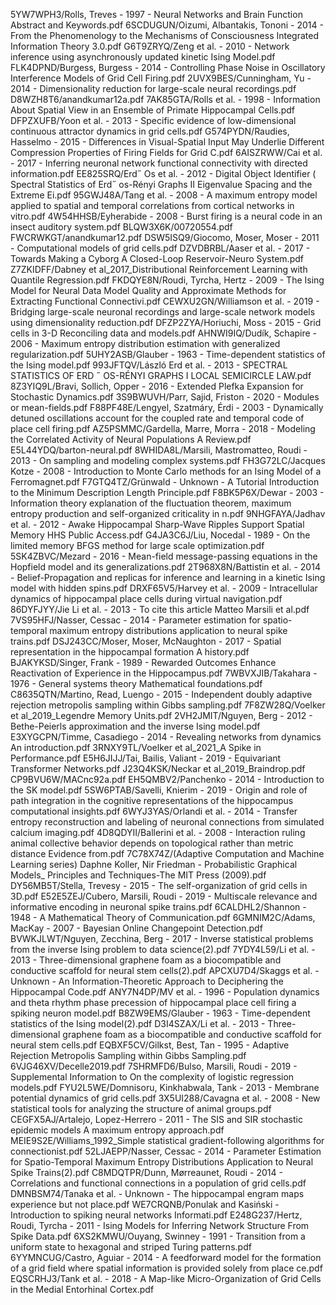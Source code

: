 5YW7WPH3/Rolls, Treves - 1997 - Neural Networks and Brain Function Abstract and Keywords.pdf
6SCDUGUN/Oizumi, Albantakis, Tononi - 2014 - From the Phenomenology to the Mechanisms of Consciousness Integrated Information Theory 3.0.pdf
G6T9ZRYQ/Zeng et al. - 2010 - Network inference using asynchronously updated kinetic Ising Model.pdf
FLK4DPND/Burgess, Burgess - 2014 - Controlling Phase Noise in Oscillatory Interference Models of Grid Cell Firing.pdf
2UVX9BES/Cunningham, Yu - 2014 - Dimensionality reduction for large-scale neural recordings.pdf
D8WZH8T6/anandkumar12a.pdf
7AK85GTA/Rolls et al. - 1998 - Information About Spatial View in an Ensemble of Primate Hippocampal Cells.pdf
DFPZXUFB/Yoon et al. - 2013 - Specific evidence of low-dimensional continuous attractor dynamics in grid cells.pdf
G574PYDN/Raudies, Hasselmo - 2015 - Differences in Visual-Spatial Input May Underlie Different Compression Properties of Firing Fields for Grid C.pdf
6AISZRWW/Cai et al. - 2017 - Inferring neuronal network functional connectivity with directed information.pdf
EE825SRQ/Erd˝ Os et al. - 2012 - Digital Object Identifier ( Spectral Statistics of Erd˝ os-Rényi Graphs II Eigenvalue Spacing and the Extreme Ei.pdf
95GWJ48A/Tang et al. - 2008 - A maximum entropy model applied to spatial and temporal correlations from cortical networks in vitro.pdf
4W54HHSB/Eyherabide - 2008 - Burst firing is a neural code in an insect auditory system.pdf
BLQW3X6K/00720554.pdf
FWCRWKGT/anandkumar12.pdf
DSW5ISQ9/Giocomo, Moser, Moser - 2011 - Computational models of grid cells.pdf
DZVDBRBL/Aaser et al. - 2017 - Towards Making a Cyborg A Closed-Loop Reservoir-Neuro System.pdf
Z7ZKIDFF/Dabney et al_2017_Distributional Reinforcement Learning with Quantile Regression.pdf
FKDQYE8N/Roudi, Tyrcha, Hertz - 2009 - The Ising Model for Neural Data Model Quality and Approximate Methods for Extracting Functional Connectivi.pdf
CEWXU2GN/Williamson et al. - 2019 - Bridging large-scale neuronal recordings and large-scale network models using dimensionality reduction.pdf
DFZP2ZYA/Horiuchi, Moss - 2015 - Grid cells in 3-D Reconciling data and models.pdf
AHNWI9IQ/Dudík, Schapire - 2006 - Maximum entropy distribution estimation with generalized regularization.pdf
5UHY2ASB/Glauber - 1963 - Time-dependent statistics of the Ising model.pdf
993JFTQV/László Erd et al. - 2013 - SPECTRAL STATISTICS OF ERD ˝ OS-RÉNYI GRAPHS I LOCAL SEMICIRCLE LAW.pdf
8Z3YIQ9L/Bravi, Sollich, Opper - 2016 - Extended Plefka Expansion for Stochastic Dynamics.pdf
3S9BWUVH/Parr, Sajid, Friston - 2020 - Modules or mean-fields.pdf
F88PF48E/Lengyel, Szatmáry, Érdi - 2003 - Dynamically detuned oscillations account for the coupled rate and temporal code of place cell firing.pdf
AZ5PSMMC/Gardella, Marre, Morra - 2018 - Modeling the Correlated Activity of Neural Populations A Review.pdf
E5L44YDQ/barton-neural.pdf
8WHIDA8L/Marsili, Mastromatteo, Roudi - 2013 - On sampling and modeling complex systems.pdf
FH3G72LC/Jacques Kotze - 2008 - Introduction to Monte Carlo methods for an Ising Model of a Ferromagnet.pdf
F7GTQ4TZ/Grünwald - Unknown - A Tutorial Introduction to the Minimum Description Length Principle.pdf
F8BK5P6X/Dewar - 2003 - Information theory explanation of the fluctuation theorem, maximum entropy production and self-organized criticality in n.pdf
9NHGFAYA/Jadhav et al. - 2012 - Awake Hippocampal Sharp-Wave Ripples Support Spatial Memory HHS Public Access.pdf
G4JA3C6J/Liu, Nocedal - 1989 - On the limited memory BFGS method for large scale optimization.pdf
5SK4ZBVC/Mezard - 2016 - Mean-field message-passing equations in the Hopfield model and its generalizations.pdf
2T968X8N/Battistin et al. - 2014 - Belief-Propagation and replicas for inference and learning in a kinetic Ising model with hidden spins.pdf
DRXF65V5/Harvey et al. - 2009 - Intracellular dynamics of hippocampal place cells during virtual navigation.pdf
86DYFJYY/Jie Li et al. - 2013 - To cite this article Matteo Marsili et al.pdf
7VS95HFJ/Nasser, Cessac - 2014 - Parameter estimation for spatio-temporal maximum entropy distributions application to neural spike trains.pdf
DSJ243CC/Moser, Moser, McNaughton - 2017 - Spatial representation in the hippocampal formation A history.pdf
BJAKYKSD/Singer, Frank - 1989 - Rewarded Outcomes Enhance Reactivation of Experience in the Hippocampus.pdf
7WBVXJIB/Takahara - 1976 - General systems theory Mathematical foundations.pdf
C8635QTN/Martino, Read, Luengo - 2015 - Independent doubly adaptive rejection metropolis sampling within Gibbs sampling.pdf
7F8ZW28Q/Voelker et al_2019_Legendre Memory Units.pdf
2VH2JMIT/Nguyen, Berg - 2012 - Bethe-Peierls approximation and the inverse Ising model.pdf
E3XYGCPN/Timme, Casadiego - 2014 - Revealing networks from dynamics An introduction.pdf
3RNXY9TL/Voelker et al_2021_A Spike in Performance.pdf
E5H6JIJJ/Tai, Bailis, Valiant - 2019 - Equivariant Transformer Networks.pdf
J23Q4KSK/Neckar et al_2019_Braindrop.pdf
CP9BVU6W/MACnc92a.pdf
EH5QMBV2/Panchenko - 2014 - Introduction to the SK model.pdf
5SW6PTAB/Savelli, Knierim - 2019 - Origin and role of path integration in the cognitive representations of the hippocampus computational insights.pdf
6WYJ3YAS/Orlandi et al. - 2014 - Transfer entropy reconstruction and labeling of neuronal connections from simulated calcium imaging.pdf
4D8QDYII/Ballerini et al. - 2008 - Interaction ruling animal collective behavior depends on topological rather than metric distance Evidence from.pdf
7C78X74Z/(Adaptive Computation and Machine Learning series) Daphne Koller, Nir Friedman - Probabilistic Graphical Models_ Principles and Techniques-The MIT Press (2009).pdf
DY56MB5T/Stella, Trevesy - 2015 - The self-organization of grid cells in 3D.pdf
E52E5ZEJ/Cubero, Marsili, Roudi - 2019 - Multiscale relevance and informative encoding in neuronal spike trains.pdf
6CALDHL2/Shannon - 1948 - A Mathematical Theory of Communication.pdf
6GMNIM2C/Adams, MacKay - 2007 - Bayesian Online Changepoint Detection.pdf
BVWKJLWT/Nguyen, Zecchina, Berg - 2017 - Inverse statistical problems from the inverse Ising problem to data science(2).pdf
7YDY4L59/Li et al. - 2013 - Three-dimensional graphene foam as a biocompatible and conductive scaffold for neural stem cells(2).pdf
APCXU7D4/Skaggs et al. - Unknown - An Information-Theoretic Approach to Deciphering the Hippocampal Code.pdf
ANY7N4DP/MV et al. - 1996 - Population dynamics and theta rhythm phase precession of hippocampal place cell firing a spiking neuron model.pdf
B8ZW9EMS/Glauber - 1963 - Time-dependent statistics of the Ising model(2).pdf
D3I4SZAX/Li et al. - 2013 - Three-dimensional graphene foam as a biocompatible and conductive scaffold for neural stem cells.pdf
EQBXF5CV/Gilkst, Best, Tan - 1995 - Adaptive Rejection Metropolis Sampling within Gibbs Sampling.pdf
6VJG46XV/Decelle2019.pdf
7SHRMFD6/Bulso, Marsili, Roudi - 2019 - Supplemental Information to On the complexity of logistic regression models.pdf
FYU2L5WE/Domnisoru, Kinkhabwala, Tank - 2013 - Membrane potential dynamics of grid cells.pdf
3X5UI288/Cavagna et al. - 2008 - New statistical tools for analyzing the structure of animal groups.pdf
CEGFX5AJ/Artalejo, Lopez-Herrero - 2011 - The SIS and SIR stochastic epidemic models A maximum entropy approach.pdf
MEIE9S2E/Williams_1992_Simple statistical gradient-following algorithms for connectionist.pdf
52LJAEPP/Nasser, Cessac - 2014 - Parameter Estimation for Spatio-Temporal Maximum Entropy Distributions Application to Neural Spike Trains(2).pdf
C8MDQTPR/Dunn, Mørreaunet, Roudi - 2014 - Correlations and functional connections in a population of grid cells.pdf
DMNBSM74/Tanaka et al. - Unknown - The hippocampal engram maps experience but not place.pdf
WE7CRQNB/Ponulak and Kasiński - Introduction to spiking neural networks Informati.pdf
E248G237/Hertz, Roudi, Tyrcha - 2011 - Ising Models for Inferring Network Structure From Spike Data.pdf
6XS2KMWU/Ouyang, Swinney - 1991 - Transition from a uniform state to hexagonal and striped Turing patterns.pdf
6YYMNCUG/Castro, Aguiar - 2014 - A feedforward model for the formation of a grid field where spatial information is provided solely from place ce.pdf
EQSCRHJ3/Tank et al. - 2018 - A Map-like Micro-Organization of Grid Cells in the Medial Entorhinal Cortex.pdf
